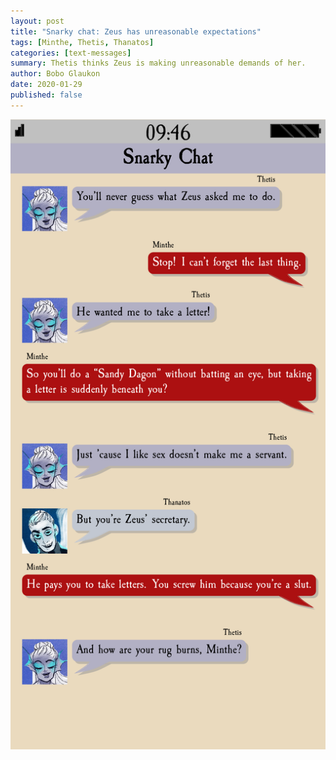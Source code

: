 ```yaml
---
layout: post
title: "Snarky chat: Zeus has unreasonable expectations"
tags: [Minthe, Thetis, Thanatos]
categories: [text-messages]
summary: Thetis thinks Zeus is making unreasonable demands of her.
author: Bobo Glaukon
date: 2020-01-29
published: false
---
```


![Zeus want Thetis to take a letter.](/assets/img/takealetter.png)

